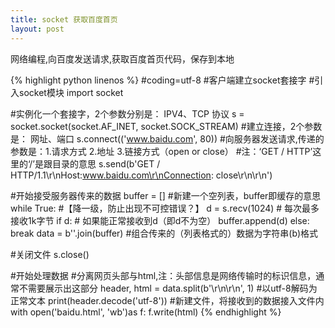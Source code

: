 ```yaml
---
title: socket 获取百度首页
layout: post
---
```


网络编程,向百度发送请求,获取百度首页代码，保存到本地

{% highlight python linenos %}
#coding=utf-8
#客户端建立socket套接字
#引入socket模块
import socket

#实例化一个套接字，2个参数分别是： IPV4、TCP 协议
s = socket.socket(socket.AF_INET, socket.SOCK_STREAM)
#建立连接，2个参数是： 网址、端口
s.connect(('www.baidu.com', 80))
#向服务器发送请求,传递的参数是：1.请求方式 2.地址 3.链接方式（open or close）
#注：‘GET / HTTP’这里的‘/’是跟目录的意思
s.send(b'GET / HTTP/1.1\r\nHost:www.baidu.com\r\nConnection: close\r\n\r\n')

#开始接受服务器传来的数据
buffer = []  #新建一个空列表，buffer即缓存的意思
while True:  #【降一级，防止出现不可控错误？】
    d = s.recv(1024)  # 每次最多接收1k字节
    if d:  # 如果能正常接收到d（即d不为空）
        buffer.append(d)
    else:
        break
data = b''.join(buffer)  #组合传来的（列表格式的）数据为字符串(b)格式

#关闭文件
s.close()

#开始处理数据
#分离网页头部与html,注：头部信息是网络传输时的标识信息，通常不需要展示出这部分
header, html = data.split(b'\r\n\r\n', 1)
#以utf-8解码为正常文本
print(header.decode('utf-8'))
#新建文件，将接收到的数据接入文件内
with open('baidu.html', 'wb')as f:
    f.write(html)
{% endhighlight %}